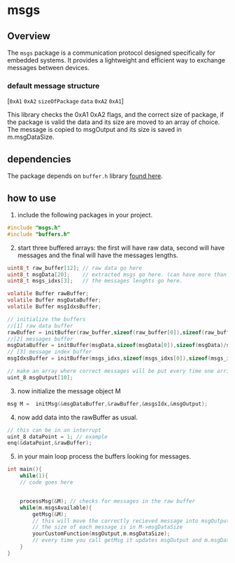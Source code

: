 # msgs

## Overview
The `msgs` package is a communication protocol designed specifically for embedded systems. It provides a lightweight and efficient way to exchange messages between devices.

### default message structure
[`0xA1` `0xA2` `sizeOfPackage` `data` `0xA2` `0xA1`]

This library checks the 0xA1 0xA2 flags, and the correct size of package, if the package is valid the data and its size are moved to an array of choice.
The message is copied to msgOutput and its size is saved in m.msgDataSize.

## dependencies
The package depends on `buffer.h` library [found here](https://github.com/bsyy6/buffers).

## how to use

1) include the following packages in your project.
```c
#include "msgs.h"
#include "buffers.h"
```

2) start three buffered arrays: the first will have raw data, second will have messages and the final will have the messages lengths.

```c
uint8_t raw_buffer[12]; // raw data go here
uint8_t msgData[20];    // extracted msgs go here. (can have more than one message inside)
uint8_t msgs_idxs[3];   // the messages lenghts go here.

volatile Buffer rawBuffer;
volatile Buffer msgDataBuffer;
volatile Buffer msgIdxsBuffer;

// initialize the buffers
//[1] raw data buffer
rawBuffer = initBuffer(raw_buffer,sizeof(raw_buffer[0]),sizeof(raw_buffer)/sizeof(raw_buffer[0]));
//[2] messages buffer
msgDataBuffer = initBuffer(msgData,sizeof(msgData[0]),sizeof(msgData)/sizeof(msgData[0]));
// [3] message index buffer
msgIdxsBuffer = initBuffer(msgs_idxs,sizeof(msgs_idxs[0]),sizeof(msgs_idxs)/sizeof(msgs_idxs[0]));

// make an array where correct messages will be put every time one arrives.
uint_8 msgOutput[10];
```

3) now initialize the message object M
```c
msg M =  initMsg(&msgDataBuffer,&rawBuffer,&msgsIdx,&msgOutput);
```

4) now add data into the rawBuffer as usual.
```c
// this can be in an interrupt
uint_8 dataPoint = 1; // example
enq(&dataPoint,&rawBuffer);
```

5) in your main loop process the buffers looking for messages.
```c
int main(){
    while(1){
    // code goes here


    processMsg(&M); // checks for messages in the raw buffer
    while(m.msgsAvailable){
        getMsg(&M);
        // this will move the correctly recieved message into msgOutput
        // the size of each message is in M->msgDataSize
        yourCustomFunction(msgOutput,m.msgDataSize);
        // every time you call getMsg it updates msgOutput and m.msgDataSize
    }
}

```






